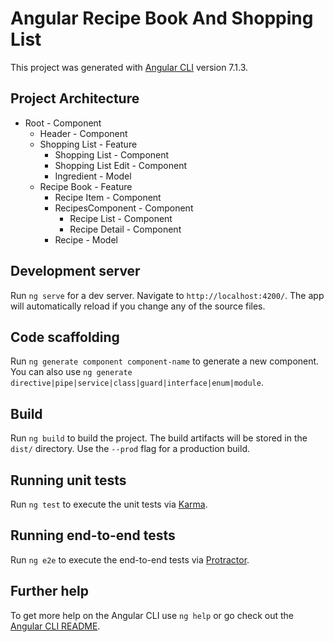 # Angular Recipe Book And Shopping List

This project was generated with [Angular CLI](https://github.com/angular/angular-cli) version 7.1.3.

## Project Architecture
* Root                      - Component
  * Header                  - Component
  * Shopping List           - Feature
    * Shopping List         - Component
    * Shopping List Edit    - Component
    * Ingredient            - Model
  * Recipe Book             - Feature
    * Recipe Item           - Component
    * RecipesComponent      - Component
      * Recipe List         - Component
      * Recipe Detail       - Component
    * Recipe                - Model

## Development server

Run `ng serve` for a dev server. Navigate to `http://localhost:4200/`. The app will automatically reload if you change any of the source files.

## Code scaffolding

Run `ng generate component component-name` to generate a new component. You can also use `ng generate directive|pipe|service|class|guard|interface|enum|module`.

## Build

Run `ng build` to build the project. The build artifacts will be stored in the `dist/` directory. Use the `--prod` flag for a production build.

## Running unit tests

Run `ng test` to execute the unit tests via [Karma](https://karma-runner.github.io).

## Running end-to-end tests

Run `ng e2e` to execute the end-to-end tests via [Protractor](http://www.protractortest.org/).

## Further help

To get more help on the Angular CLI use `ng help` or go check out the [Angular CLI README](https://github.com/angular/angular-cli/blob/master/README.md).
